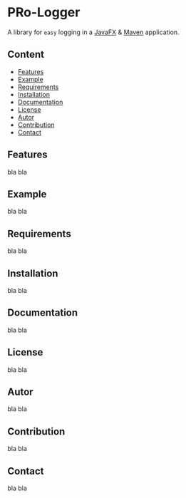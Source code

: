 PRo-Logger
==============

A library for `easy` logging in a [JavaFX](http://docs.oracle.com/javase/8/javase-clienttechnologies.htm) &amp; [Maven](http://maven.apache.org/) application.



Content
-------

* [Features](#Features)
* [Example](#Example)
* [Requirements](#Requirements)
* [Installation](#Installation)
* [Documentation](#Documentation)
* [License](#License)
* [Autor](#Autor)
* [Contribution](#Contribution)
* [Contact](#Contact)



Features<a name="Features" />
--------

bla bla



Example<a name="Example" />
--------

bla bla



Requirements<a name="Requirements" />
------------

bla bla



Installation<a name="Installation" />
------------

bla bla



Documentation<a name="Documentation" />
-------------

bla bla



License<a name="License" />
-------

bla bla



Autor<a name="Autor" />
----

bla bla



Contribution<a name="Contribution" />
------------

bla bla



Contact
-------

bla bla



